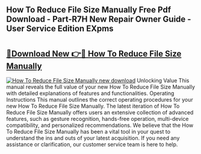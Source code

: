 ## How To Reduce File Size Manually Free Pdf Download - Part-R7H New Repair Owner Guide - User Service Edition EXpms

# <h2><a href="http://cf17059.oget.top/?id=How+To+Reduce+File+Size+Manually">🔗Download New 👉🔴 How To Reduce File Size Manually</a></h2>

[![How To Reduce File Size Manually new download](https://i.imgur.com/5g1atiW.png)](http://cf17059.oget.top/?id=How+To+Reduce+File+Size+Manually)
Unlocking Value This manual reveals the full value of your new How To Reduce File Size Manually with detailed explanations of features and functionalities. Operating Instructions This manual outlines the correct operating procedures for your new How To Reduce File Size Manually. The latest iteration of How To Reduce File Size Manually offers users an extensive collection of advanced features, such as gesture recognition, hands-free operation, multi-device compatibility, and personalized recommendations. We believe that the How To Reduce File Size Manually has been a vital tool in your quest to understand the ins and outs of your latest acquisition. If you need any assistance or clarification, our customer service team is here to help.
